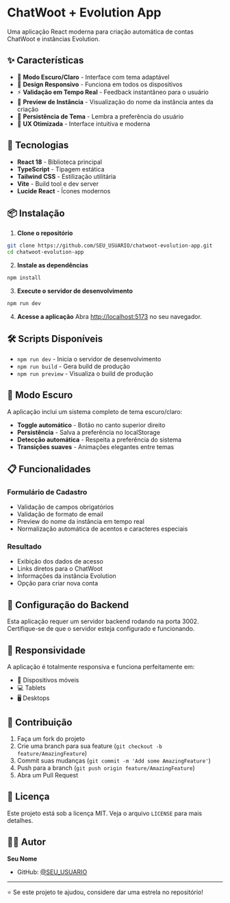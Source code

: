 # ChatWoot + Evolution App

Uma aplicação React moderna para criação automática de contas ChatWoot e instâncias Evolution.

## ✨ Características

- 🎨 **Modo Escuro/Claro** - Interface com tema adaptável
- 📱 **Design Responsivo** - Funciona em todos os dispositivos
- ⚡ **Validação em Tempo Real** - Feedback instantâneo para o usuário
- 🔄 **Preview de Instância** - Visualização do nome da instância antes da criação
- 💾 **Persistência de Tema** - Lembra a preferência do usuário
- 🎯 **UX Otimizada** - Interface intuitiva e moderna

## 🚀 Tecnologias

- **React 18** - Biblioteca principal
- **TypeScript** - Tipagem estática
- **Tailwind CSS** - Estilização utilitária
- **Vite** - Build tool e dev server
- **Lucide React** - Ícones modernos

## 📦 Instalação

1. **Clone o repositório**
```bash
git clone https://github.com/SEU_USUARIO/chatwoot-evolution-app.git
cd chatwoot-evolution-app
```

2. **Instale as dependências**
```bash
npm install
```

3. **Execute o servidor de desenvolvimento**
```bash
npm run dev
```

4. **Acesse a aplicação**
Abra [http://localhost:5173](http://localhost:5173) no seu navegador.

## 🛠️ Scripts Disponíveis

- `npm run dev` - Inicia o servidor de desenvolvimento
- `npm run build` - Gera build de produção
- `npm run preview` - Visualiza o build de produção

## 🎨 Modo Escuro

A aplicação inclui um sistema completo de tema escuro/claro:

- **Toggle automático** - Botão no canto superior direito
- **Persistência** - Salva a preferência no localStorage
- **Detecção automática** - Respeita a preferência do sistema
- **Transições suaves** - Animações elegantes entre temas

## 📋 Funcionalidades

### Formulário de Cadastro
- Validação de campos obrigatórios
- Validação de formato de email
- Preview do nome da instância em tempo real
- Normalização automática de acentos e caracteres especiais

### Resultado
- Exibição dos dados de acesso
- Links diretos para o ChatWoot
- Informações da instância Evolution
- Opção para criar nova conta

## 🔧 Configuração do Backend

Esta aplicação requer um servidor backend rodando na porta 3002. Certifique-se de que o servidor esteja configurado e funcionando.

## 📱 Responsividade

A aplicação é totalmente responsiva e funciona perfeitamente em:
- 📱 Dispositivos móveis
- 💻 Tablets
- 🖥️ Desktops

## 🤝 Contribuição

1. Faça um fork do projeto
2. Crie uma branch para sua feature (`git checkout -b feature/AmazingFeature`)
3. Commit suas mudanças (`git commit -m 'Add some AmazingFeature'`)
4. Push para a branch (`git push origin feature/AmazingFeature`)
5. Abra um Pull Request

## 📄 Licença

Este projeto está sob a licença MIT. Veja o arquivo `LICENSE` para mais detalhes.

## 👨‍💻 Autor

**Seu Nome**
- GitHub: [@SEU_USUARIO](https://github.com/SEU_USUARIO)

---

⭐ Se este projeto te ajudou, considere dar uma estrela no repositório! 